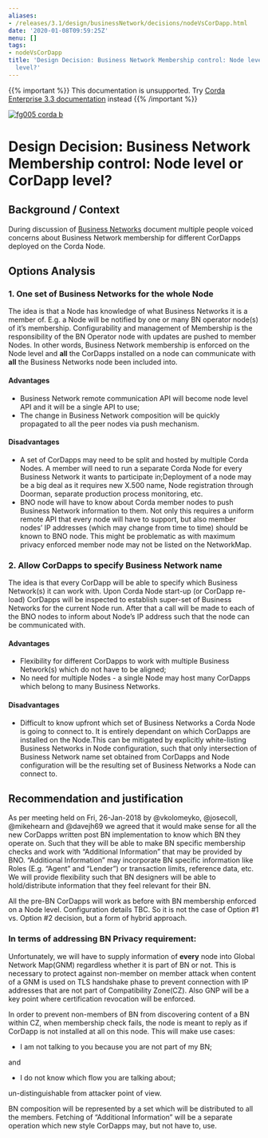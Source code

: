 ```yaml
---
aliases:
- /releases/3.1/design/businessNetwork/decisions/nodeVsCorDapp.html
date: '2020-01-08T09:59:25Z'
menu: []
tags:
- nodeVsCorDapp
title: 'Design Decision: Business Network Membership control: Node level or CorDapp
  level?'
---
```

{{% important %}}
This documentation is unsupported.
Try [Corda Enterprise 3.3 documentation](/docs/corda-enterprise/3.3/_index.md) instead
{{% /important %}}

[![fg005 corda b](https://www.corda.net/wp-content/uploads/2016/11/fg005_corda_b.png "fg005 corda b")](https://www.corda.net/wp-content/uploads/2016/11/fg005_corda_b.png)


# Design Decision: Business Network Membership control: Node level or CorDapp level?


## Background / Context

During discussion of [Business Networks](../design.md) document multiple people voiced concerns
about Business Network membership for different CorDapps deployed on the Corda Node.


## Options Analysis


### 1. One set of Business Networks for the whole Node

The idea is that a Node has knowledge of what Business Networks it is a member of. E.g. a Node will be notified by one or
many BN operator node(s) of it’s membership. Configurability and management of Membership is the responsibility of the
BN Operator node with updates are pushed to member Nodes.
In other words, Business Network membership is enforced on the Node level
and **all** the CorDapps installed on a node can communicate with **all** the Business Networks node been included into.


#### Advantages


* Business Network remote communication API will become node level API and it will be a single API to use;
* The change in Business Network composition will be quickly propagated to all the peer nodes via push mechanism.


#### Disadvantages


* A set of CorDapps may need to be split and hosted by multiple Corda Nodes. A member will need to run a separate
Corda Node for every Business Network it wants to participate in;Deployment of a node may be a big deal as it requires new X.500 name, Node registration through
Doorman, separate production process monitoring, etc.
* BNO node will have to know about Corda member nodes to push Business Network information to them. Not only this
requires a uniform remote API that every node will have to support, but also member nodes’ IP addresses
(which may change from time to time) should be known to BNO node. This might be problematic as with maximum privacy
enforced member node may not be listed on the NetworkMap.


### 2. Allow CorDapps to specify Business Network name

The idea is that every CorDapp will be able to specify which Business Network(s) it can work with.
Upon Corda Node start-up (or CorDapp re-load) CorDapps will be inspected to establish super-set of Business Networks
for the current Node run.
After that a call will be made to each of the BNO nodes to inform about Node’s IP address such that the node can be
communicated with.


#### Advantages


* Flexibility for different CorDapps to work with multiple Business Network(s) which do not have to be aligned;
* No need for multiple Nodes - a single Node may host many CorDapps which belong to many Business Networks.


#### Disadvantages


* Difficult to know upfront which set of Business Networks a Corda Node is going to connect to.
It is entirely dependant on which CorDapps are installed on the Node.This can be mitigated by explicitly white-listing Business Networks in Node configuration, such that only intersection
of Business Network name set obtained from CorDapps and Node configuration will be the resulting set of Business Networks
a Node can connect to.


## Recommendation and justification

As per meeting held on Fri, 26-Jan-2018 by @vkolomeyko, @josecoll, @mikehearn and @davejh69
we agreed that it would make sense for all the new CorDapps written post BN implementation
to know which BN they operate on.
Such that they will be able to make BN specific membership checks and work with “Additional Information” that may be provided by BNO.
“Additional Information” may incorporate BN specific information like Roles (E.g. “Agent” and “Lender”)
or transaction limits, reference data, etc.
We will provide flexibility such that BN designers will be able to hold/distribute information that they feel relevant for their BN.

All the pre-BN CorDapps will work as before with BN membership enforced on a Node level. Configuration details TBC.
So it is not the case of Option #1 vs. Option #2 decision, but a form of hybrid approach.


### In terms of addressing BN Privacy requirement:

Unfortunately, we will have to supply information of **every** node into Global Network Map(GNM) regardless whether it is part of BN or not.
This is necessary to protect against non-member on member attack when content of a GNM is used on TLS handshake phase to prevent
connection with IP addresses that are not part of Compatibility Zone(CZ).
Also GNP will be a key point where certification revocation will be enforced.

In order to prevent non-members of BN from discovering content of a BN within CZ, when membership check fails, the node is meant to reply as if CorDapp is not installed at all on this node.
This will make use cases:


* I am not talking to you because you are not part of my BN;

and


* I do not know which flow you are talking about;

un-distinguishable from attacker point of view.

BN composition will be represented by a set which will be distributed to all the members.
Fetching of “Additional Information” will be a separate operation which new style CorDapps may, but not have to, use.

